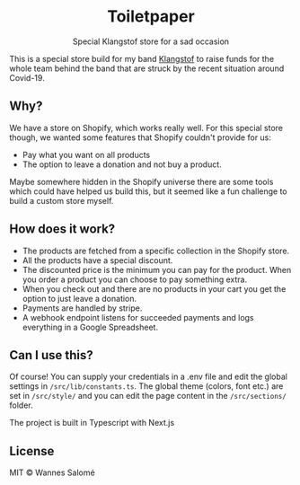 <div align="center">
  <h1>Toiletpaper</h1>
  <p>Special Klangstof store for a sad occasion</p>
</div>

This is a special store build for my band [Klangstof](http://klangstof.com) to raise funds for the whole team behind the band that are struck by the recent situation around Covid-19.

## Why?

We have a store on Shopify, which works really well. For this special store though, we wanted some features that Shopify couldn't provide for us:

-   Pay what you want on all products
-   The option to leave a donation and not buy a product.

Maybe somewhere hidden in the Shopify universe there are some tools which could have helped us build this, but it seemed like a fun challenge to build a custom store myself.

## How does it work?

-   The products are fetched from a specific collection in the Shopify store. 
-   All the products have a special discount. 
-   The discounted price is the minimum you can pay for the product. When you order a product you can choose to pay something extra. 
-   When you check out and there are no products in your cart you get the option to just leave a donation.
-   Payments are handled by stripe.
-   A webhook endpoint listens for succeeded payments and logs everything in a Google Spreadsheet.

## Can I use this?

Of course! You can supply your credentials in a .env file and edit the global settings in `/src/lib/constants.ts`. The global theme (colors, font etc.) are set in `/src/style/` and you can edit the page content in the `/src/sections/` folder.

The project is built in Typescript with Next.js

## License

MIT © Wannes Salomé
